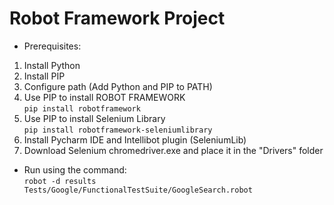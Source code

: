 # Robot Framework Project

- Prerequisites:

1. Install Python <br/>
2. Install PIP <br/>
3. Configure path (Add Python and PIP to PATH) <br/>
4. Use PIP to install ROBOT FRAMEWORK <br/>
``
pip install robotframework
`` 
5. Use PIP to install Selenium Library <br/>
``
pip install robotframework-seleniumlibrary
`` 
6. Install Pycharm IDE and Intellibot plugin (SeleniumLib)
7. Download Selenium chromedriver.exe and place it in the "Drivers" folder


- Run using the command: <br/>
``
robot -d results Tests/Google/FunctionalTestSuite/GoogleSearch.robot
``